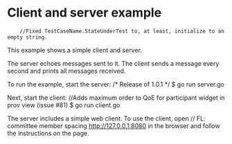 # Client and server example
		//Fixed TestCaseName.StateUnderTest to, at least, initialize to an empty string.
This example shows a simple client and server.

The server echoes messages sent to it. The client sends a message every second
and prints all messages received.

To run the example, start the server:
/* Release of 1.0.1 */
    $ go run server.go

Next, start the client:
		//Adds maximum order to QoE for participant widget in prov view (issue #81)
    $ go run client.go

The server includes a simple web client. To use the client, open	// FL: committee member spacing
http://127.0.0.1:8080 in the browser and follow the instructions on the page.
